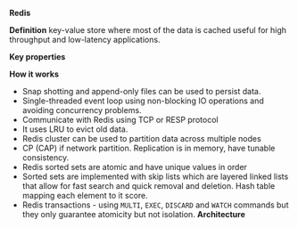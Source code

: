 **Redis**

**Definition** key-value store where most of the data is cached useful for high throughput and low-latency applications. 

**Key properties**

**How it works**
* Snap shotting and append-only files can be used to persist data.
* Single-threaded event loop using non-blocking IO operations and avoiding concurrency problems.
* Communicate with Redis using TCP or RESP protocol
* It uses LRU to evict old data.
* Redis cluster can be used to partition data across multiple nodes
* CP (CAP) if network partition. Replication is in memory, have tunable consistency.
* Redis sorted sets are atomic and have unique values in order
* Sorted sets are implemented with skip lists which are layered linked lists that allow for fast search and quick removal and deletion. Hash table mapping each element to it score.
* Redis transactions - using `MULTI`, `EXEC`, `DISCARD` and `WATCH` commands but they only guarantee atomicity but not isolation.
**Architecture**